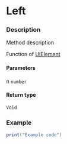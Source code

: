 # Left
### Description
Method description

Function of [UIElement](/classes/UIElement/)

#### Parameters
n `number`

#### Return type
`Void`

### Example
```lua
print("Example code")
```
